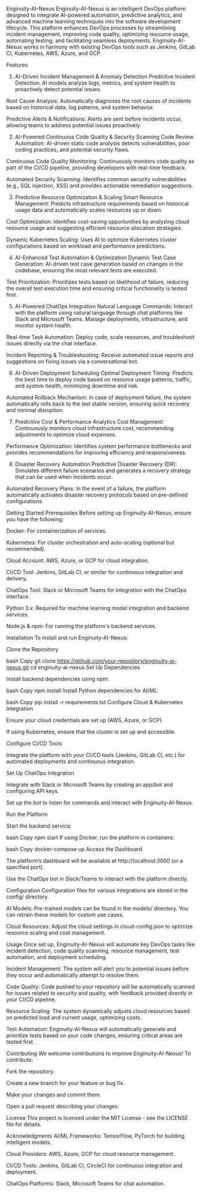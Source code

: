 Enginuity-AI-Nexus
Enginuity-AI-Nexus is an intelligent DevOps platform designed to integrate AI-powered automation, predictive analytics, and advanced machine learning techniques into the software development lifecycle. This platform enhances DevOps processes by streamlining incident management, improving code quality, optimizing resource usage, automating testing, and facilitating seamless deployments. Enginuity-AI-Nexus works in harmony with existing DevOps tools such as Jenkins, GitLab CI, Kubernetes, AWS, Azure, and GCP.

Features
1. AI-Driven Incident Management & Anomaly Detection
Predictive Incident Detection: AI models analyze logs, metrics, and system health to proactively detect potential issues.

Root Cause Analysis: Automatically diagnoses the root causes of incidents based on historical data, log patterns, and system behavior.

Predictive Alerts & Notifications: Alerts are sent before incidents occur, allowing teams to address potential issues proactively.

2. AI-Powered Continuous Code Quality & Security Scanning
Code Review Automation: AI-driven static code analysis detects vulnerabilities, poor coding practices, and potential security flaws.

Continuous Code Quality Monitoring: Continuously monitors code quality as part of the CI/CD pipeline, providing developers with real-time feedback.

Automated Security Scanning: Identifies common security vulnerabilities (e.g., SQL injection, XSS) and provides actionable remediation suggestions.

3. Predictive Resource Optimization & Scaling
Smart Resource Management: Predicts infrastructure requirements based on historical usage data and automatically scales resources up or down.

Cost Optimization: Identifies cost-saving opportunities by analyzing cloud resource usage and suggesting efficient resource allocation strategies.

Dynamic Kubernetes Scaling: Uses AI to optimize Kubernetes cluster configurations based on workload and performance predictions.

4. AI-Enhanced Test Automation & Optimization
Dynamic Test Case Generation: AI-driven test case generation based on changes in the codebase, ensuring the most relevant tests are executed.

Test Prioritization: Prioritizes tests based on likelihood of failure, reducing the overall test execution time and ensuring critical functionality is tested first.

5. AI-Powered ChatOps Integration
Natural Language Commands: Interact with the platform using natural language through chat platforms like Slack and Microsoft Teams. Manage deployments, infrastructure, and monitor system health.

Real-time Task Automation: Deploy code, scale resources, and troubleshoot issues directly via the chat interface.

Incident Reporting & Troubleshooting: Receive automated issue reports and suggestions on fixing issues via a conversational bot.

6. AI-Driven Deployment Scheduling
Optimal Deployment Timing: Predicts the best time to deploy code based on resource usage patterns, traffic, and system health, minimizing downtime and risk.

Automated Rollback Mechanism: In case of deployment failure, the system automatically rolls back to the last stable version, ensuring quick recovery and minimal disruption.

7. Predictive Cost & Performance Analytics
Cost Management: Continuously monitors cloud infrastructure cost, recommending adjustments to optimize cloud expenses.

Performance Optimization: Identifies system performance bottlenecks and provides recommendations for improving efficiency and responsiveness.

8. Disaster Recovery Automation
Predictive Disaster Recovery (DR): Simulates different failure scenarios and generates a recovery strategy that can be used when incidents occur.

Automated Recovery Plans: In the event of a failure, the platform automatically activates disaster recovery protocols based on pre-defined configurations.

Getting Started
Prerequisites
Before setting up Enginuity-AI-Nexus, ensure you have the following:

Docker: For containerization of services.

Kubernetes: For cluster orchestration and auto-scaling (optional but recommended).

Cloud Account: AWS, Azure, or GCP for cloud integration.

CI/CD Tool: Jenkins, GitLab CI, or similar for continuous integration and delivery.

ChatOps Tool: Slack or Microsoft Teams for integration with the ChatOps interface.

Python 3.x: Required for machine learning model integration and backend services.

Node.js & npm: For running the platform's backend services.

Installation
To install and run Enginuity-AI-Nexus:

Clone the Repository

bash
Copy
git clone https://github.com/your-repository/enginuity-ai-nexus.git
cd enginuity-ai-nexus
Set Up Dependencies

Install backend dependencies using npm:

bash
Copy
npm install
Install Python dependencies for AI/ML:

bash
Copy
pip install -r requirements.txt
Configure Cloud & Kubernetes Integration

Ensure your cloud credentials are set up (AWS, Azure, or GCP).

If using Kubernetes, ensure that the cluster is set up and accessible.

Configure CI/CD Tools

Integrate the platform with your CI/CD tools (Jenkins, GitLab CI, etc.) for automated deployments and continuous integration.

Set Up ChatOps Integration

Integrate with Slack or Microsoft Teams by creating an app/bot and configuring API keys.

Set up the bot to listen for commands and interact with Enginuity-AI-Nexus.

Run the Platform

Start the backend service:

bash
Copy
npm start
If using Docker, run the platform in containers:

bash
Copy
docker-compose up
Access the Dashboard

The platform’s dashboard will be available at http://localhost:3000 (or a specified port).

Use the ChatOps bot in Slack/Teams to interact with the platform directly.

Configuration
Configuration files for various integrations are stored in the config/ directory.

AI Models: Pre-trained models can be found in the models/ directory. You can retrain these models for custom use cases.

Cloud Resources: Adjust the cloud settings in cloud-config.json to optimize resource scaling and cost management.

Usage
Once set up, Enginuity-AI-Nexus will automate key DevOps tasks like incident detection, code quality scanning, resource management, test automation, and deployment scheduling.

Incident Management: The system will alert you to potential issues before they occur and automatically attempt to resolve them.

Code Quality: Code pushed to your repository will be automatically scanned for issues related to security and quality, with feedback provided directly in your CI/CD pipeline.

Resource Scaling: The system dynamically adjusts cloud resources based on predicted load and current usage, optimizing costs.

Test Automation: Enginuity-AI-Nexus will automatically generate and prioritize tests based on your code changes, ensuring critical areas are tested first.

Contributing
We welcome contributions to improve Enginuity-AI-Nexus! To contribute:

Fork the repository.

Create a new branch for your feature or bug fix.

Make your changes and commit them.

Open a pull request describing your changes.

License
This project is licensed under the MIT License - see the LICENSE file for details.

Acknowledgments
AI/ML Frameworks: TensorFlow, PyTorch for building intelligent models.

Cloud Providers: AWS, Azure, GCP for cloud resource management.

CI/CD Tools: Jenkins, GitLab CI, CircleCI for continuous integration and deployment.

ChatOps Platforms: Slack, Microsoft Teams for chat automation.

